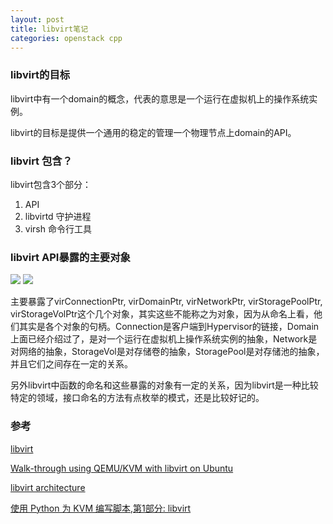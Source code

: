 ```yaml
---
layout: post
title: libvirt笔记
categories: openstack cpp 
---
```


### libvirt的目标
libvirt中有一个domain的概念，代表的意思是一个运行在虚拟机上的操作系统实例。

libvirt的目标是提供一个通用的稳定的管理一个物理节点上domain的API。

### libvirt 包含？
libvirt包含3个部分：
1. API
2. libvirtd 守护进程
3. virsh 命令行工具

### libvirt API暴露的主要对象
<img src="/assets/libvirt-driver-arch.png">
<img src="/assets/libvirt-object-model.png">

主要暴露了virConnectionPtr, virDomainPtr, virNetworkPtr, virStoragePoolPtr, virStorageVolPtr这个几个对象，其实这些不能称之为对象，因为从命名上看，他们其实是各个对象的句柄。Connection是客户端到Hypervisor的链接，Domain上面已经介绍过了，是对一个运行在虚拟机上操作系统实例的抽象，Network是对网络的抽象，StorageVol是对存储卷的抽象，StoragePool是对存储池的抽象，并且它们之间存在一定的关系。

另外libvirt中函数的命名和这些暴露的对象有一定的关系，因为libvirt是一种比较特定的领域，接口命名的方法有点枚举的模式，还是比较好记的。

### 参考
[libvirt](http://blog.csdn.net/gaoxingnengjisuan/article/details/9674315)

[Walk-through using QEMU/KVM with libvirt on Ubuntu](http://wiki.libvirt.org/page/UbuntuKVMWalkthrough)

[libvirt architecture](http://libvirt.org/goals.html)

[使用 Python 为 KVM 编写脚本,第1部分: libvirt](http://www.ibm.com/developerworks/cn/opensource/os-python-kvm-scripting1/)

